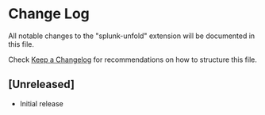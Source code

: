 # Change Log

All notable changes to the "splunk-unfold" extension will be documented in this file.

Check [Keep a Changelog](http://keepachangelog.com/) for recommendations on how to structure this file.

## [Unreleased]

- Initial release